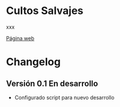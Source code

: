 # Cultos Salvajes
xxx

[Página web](https://gwannon.itch.io/cultos-salvajes)

# Changelog

## Versión 0.1 En desarrollo
* Configurado script para nuevo desarrollo
